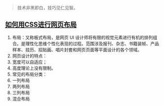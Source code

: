 > 技术非黑即白，技巧见仁见智。
## [如何用CSS进行网页布局](http://www.imooc.com/learn/57 "如何用CSS进行网页布局") ##
1. 布局：又称板式布局，是网页 UI 设计师将有限的视觉元素进行有机的排列组合。是理性化思维个性化表现的过程。范围涉及报刊、杂志、书籍装帧、产品样本、挂历、招贴画、唱片封套和网页页面等平面设计的各个领域。
2. 网页设计的特点：
  1. 宽度可以自适应；
  2. 高度理论上没有限制。
3. 常见的布局分类：
  1. 一列布局
  2. 两列布局
  3. 三列布局
  4. 混合布局

